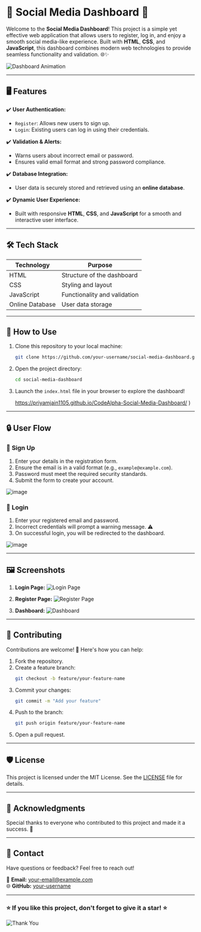 # 🌟 Social Media Dashboard 🌟

Welcome to the **Social Media Dashboard**! This project is a simple yet effective web application that allows users to register, log in, and enjoy a smooth social media-like experience. Built with **HTML**, **CSS**, and **JavaScript**, this dashboard combines modern web technologies to provide seamless functionality and validation. 🌐✨

![Dashboard Animation](https://media.giphy.com/media/3o7TKsQnPO7EwlsGdy/giphy.gif)

---

## 🖥️ Features

✔️ **User Authentication:**
- `Register`: Allows new users to sign up.
- `Login`: Existing users can log in using their credentials.

✔️ **Validation & Alerts:**
- Warns users about incorrect email or password.
- Ensures valid email format and strong password compliance.

✔️ **Database Integration:**
- User data is securely stored and retrieved using an **online database**.

✔️ **Dynamic User Experience:**
- Built with responsive **HTML**, **CSS**, and **JavaScript** for a smooth and interactive user interface.

---

## 🛠️ Tech Stack

| Technology      | Purpose                    |
|-----------------|----------------------------|
| HTML            | Structure of the dashboard |
| CSS             | Styling and layout         |
| JavaScript      | Functionality and validation|
| Online Database | User data storage          |

---

## 🚀 How to Use

1. Clone this repository to your local machine:
   ```bash
   git clone https://github.com/your-username/social-media-dashboard.git
   ```

2. Open the project directory:
   ```bash
   cd social-media-dashboard
   ```

3. Launch the `index.html` file in your browser to explore the dashboard!

   https://priyamjain1105.github.io/CodeAlpha-Social-Media-Dashboard/
)

---

## 🔒 User Flow

### 🔑 **Sign Up**
1. Enter your details in the registration form.
2. Ensure the email is in a valid format (e.g., `example@example.com`).
3. Password must meet the required security standards.
4. Submit the form to create your account.

![image](https://github.com/user-attachments/assets/89632b5b-497a-47d5-ad6f-1fdb5e62192b)



### 🚪 **Login**
1. Enter your registered email and password.
2. Incorrect credentials will prompt a warning message. ⚠️
3. On successful login, you will be redirected to the dashboard.

![image](https://github.com/user-attachments/assets/767efa47-fa83-42a8-bbdd-dddaf5e356d6)

---

## 🖼️ Screenshots

1. **Login Page:**
   ![Login Page](https://via.placeholder.com/600x300?text=Login+Page+Screenshot)

2. **Register Page:**
   ![Register Page](https://via.placeholder.com/600x300?text=Register+Page+Screenshot)

3. **Dashboard:**
   ![Dashboard](https://via.placeholder.com/600x300?text=Dashboard+Screenshot)

---

## 🤝 Contributing

Contributions are welcome! 🎉 Here's how you can help:

1. Fork the repository.
2. Create a feature branch:
   ```bash
   git checkout -b feature/your-feature-name
   ```
3. Commit your changes:
   ```bash
   git commit -m "Add your feature"
   ```
4. Push to the branch:
   ```bash
   git push origin feature/your-feature-name
   ```
5. Open a pull request.

---

## 🛡️ License

This project is licensed under the MIT License. See the [LICENSE](LICENSE) file for details.

---

## 🙌 Acknowledgments

Special thanks to everyone who contributed to this project and made it a success. 🌟

---

## 📧 Contact

Have questions or feedback? Feel free to reach out!

📩 **Email:** your-email@example.com  
🌐 **GitHub:** [your-username](https://github.com/your-username)  

---

### ⭐ If you like this project, don't forget to give it a star! ⭐

![Thank You](https://media.giphy.com/media/d31w24psGYeekCZy/giphy.gif)

